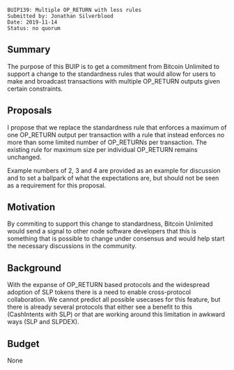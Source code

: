     BUIP139: Multiple OP_RETURN with less rules
    Submitted by: Jonathan Silverblood
    Date: 2019-11-14
    Status: no quorum


Summary
-------

The purpose of this BUIP is to get a commitment from Bitcoin Unlimited to support a change to the standardness rules that would allow for users to make and broadcast transactions with multiple OP_RETURN outputs given certain constraints.


Proposals
---------

I propose that we replace the standardness rule that enforces a maximum of one OP_RETURN output per transaction with a rule that instead enforces no more than some limited number of OP_RETURNs per transaction. The existing rule for maximum size per individual OP_RETURN remains unchanged.

Example numbers of 2, 3 and 4 are provided as an example for discussion and to set a ballpark of what the expectations are, but should not be seen as a requirement for this proposal.


Motivation
----------

By commiting to support this change to standardness, Bitcoin Unlimited would send a signal to other node software developers that this is something that is possible to change under consensus and would help start the necessary discussions in the community.


Background
----------

With the expanse of OP_RETURN based protocols and the widespread adoption of SLP tokens there is a need to enable cross-protocol collaboration. We cannot predict all possible usecases for this feature, but there is already several protocols that either see a benefit to this (CashIntents with SLP) or that are working around this limitation in awkward ways (SLP and SLPDEX).


Budget
------

None
